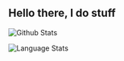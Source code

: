 ## Hello there, I do stuff

![Github Stats](https://github-readme-stats.vercel.app/api?username=Calbabreaker&show_icons=true&theme=dracula)

![Language Stats](https://github-readme-stats.vercel.app/api/top-langs/?username=calbabreaker&layout=compact&theme=dracula)
